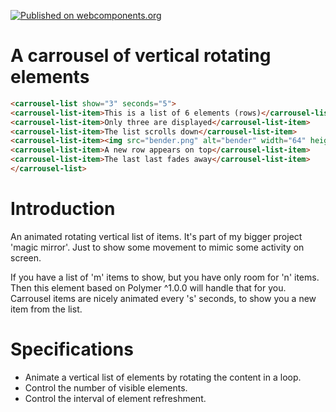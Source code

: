 [![Published on webcomponents.org](https://img.shields.io/badge/webcomponents.org-published-blue.svg)](https://www.webcomponents.org/element/itsMeBender/carrousel-list)

# A carrousel of vertical rotating elements

<!---
```
<custom-element-demo>
  <template>
    <script src="../webcomponentsjs/webcomponents-lite.js"></script>
    <link rel="import" href="carrousel-list.html">
    <link rel="import" href="carrousel-list-item.html">
    <next-code-block></next-code-block>
  </template>
</custom-element-demo>
```
-->
```html
<carrousel-list show="3" seconds="5">
<carrousel-list-item>This is a list of 6 elements (rows)</carrousel-list-item>
<carrousel-list-item>Only three are displayed</carrousel-list-item>
<carrousel-list-item>The list scrolls down</carrousel-list-item>
<carrousel-list-item><img src="bender.png" alt="bender" width="64" height="64"></carrousel-list-item>
<carrousel-list-item>A new row appears on top</carrousel-list-item>
<carrousel-list-item>The last last fades away</carrousel-list-item>
</carrousel-list>
```

# Introduction

An animated rotating vertical list of items. It's part of my bigger project 'magic mirror'. 
Just to show some movement to mimic some activity on screen.  

If you have a list of 'm' items to show, but you have only room for 'n' items. 
Then this element based on Polymer ^1.0.0 will handle that for you.  
Carrousel items are nicely animated every 's' seconds, to show you a new item from the list.

# Specifications

* Animate a vertical list of elements by rotating the content in a loop.
* Control the number of visible elements.
* Control the interval of element refreshment.
